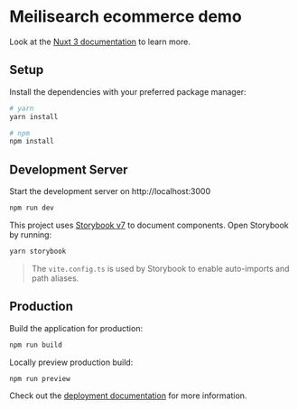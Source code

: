 # Meilisearch ecommerce demo

Look at the [Nuxt 3 documentation](https://nuxt.com/docs/getting-started/introduction) to learn more.

## Setup

Install the dependencies with your preferred package manager:

```bash
# yarn
yarn install

# npm
npm install
```

## Development Server

Start the development server on http://localhost:3000

```bash
npm run dev
```

This project uses [Storybook v7]() to document components. Open Storybook by running:

```bash
yarn storybook
```

> The `vite.config.ts` is used by Storybook to enable auto-imports and path aliases.

## Production

Build the application for production:

```bash
npm run build
```

Locally preview production build:

```bash
npm run preview
```

Check out the [deployment documentation](https://nuxt.com/docs/getting-started/deployment) for more information.
